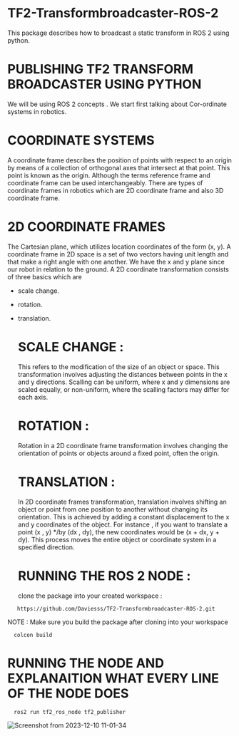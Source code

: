 # TF2-Transformbroadcaster-ROS-2
This package describes how to broadcast a static transform in ROS 2 using python.


# PUBLISHING TF2 TRANSFORM BROADCASTER USING PYTHON

 We will be using ROS 2 concepts . We start first talking about Cor-ordinate systems in robotics. 

# COORDINATE SYSTEMS
A coordinate frame describes the position of points with respect to an origin by means of a collection of orthogonal axes that intersect at that point. This point is known as the origin. Although the terms reference frame and coordinate frame can be used interchangeably. There are types of coordinate frames in robotics which are 2D coordinate frame and also 3D coordinate frame.

# 2D COORDINATE FRAMES
The Cartesian plane, which utilizes location coordinates of the form (x, y). A coordinate frame in 2D space is a set of two vectors having unit length and that make a right angle with one another. We have the x and y plane since our robot in relation to the ground. A 2D coordinate transformation consists of three basics which are 

- scale change.
- rotation. 
- translation.

    # SCALE CHANGE :
     This refers to the modification of the size of an object or space. This transformation involves adjusting the distances between points in the x and y directions. Scalling can be uniform, where x and y dimensions are scaled equally, or non-uniform, where the scalling factors may differ for each axis.

    # ROTATION :
     Rotation in a 2D coordinate frame transformation involves changing the orientation of points or objects around a fixed point, often the origin.

    # TRANSLATION :
     In 2D coordinate frames transformation, translation involves shifting an object or point from one position to another without changing its orientation. This is achieved by adding a constant displacement to the x and y coordinates of the object. For instance , if you want to translate a point (x , y) */by (dx , dy), the new coordinates would be (x + dx, y + dy). This process moves the entire object or coordinate system in a specified direction.

  # RUNNING THE ROS 2 NODE :

  clone the package into your created workspace :
     
```
   https://github.com/Daviesss/TF2-Transformbroadcaster-ROS-2.git
```

NOTE : Make sure you build the package after cloning into your workspace 

```
  colcon build
```

# RUNNING THE NODE AND EXPLANAITION WHAT EVERY LINE OF THE NODE DOES 

```
  ros2 run tf2_ros_node tf2_publisher
```


![Screenshot from 2023-12-10 11-01-34](https://github.com/Daviesss/TF2-Transformbroadcaster-ROS-2/assets/97457075/81884e4c-0cae-47d3-9c7f-7a66e025aa7d)


  
     
